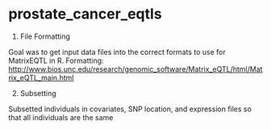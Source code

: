 # prostate_cancer_eqtls

1. File Formatting

Goal was to get input data files into the correct formats to use for MatrixEQTL in R. Formatting: http://www.bios.unc.edu/research/genomic_software/Matrix_eQTL/html/Matrix_eQTL_main.html

2. Subsetting

Subsetted individuals in covariates, SNP location, and expression files so that all individuals are the same 

